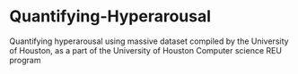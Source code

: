 # Quantifying-Hyperarousal
Quantifying hyperarousal using massive dataset compiled by the University of Houston, as a part of the University of Houston Computer science REU program
